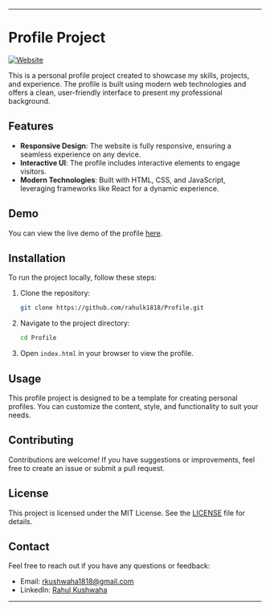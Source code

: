 
---

# Profile Project

[![Website](https://img.shields.io/website-up-down-green-red/https/rahulk1818.github.io/Profile.svg)](https://rahulk1818.github.io/Profile/)

This is a personal profile project created to showcase my skills, projects, and experience. The profile is built using modern web technologies and offers a clean, user-friendly interface to present my professional background.

## Features

- **Responsive Design**: The website is fully responsive, ensuring a seamless experience on any device.
- **Interactive UI**: The profile includes interactive elements to engage visitors.
- **Modern Technologies**: Built with HTML, CSS, and JavaScript, leveraging frameworks like React for a dynamic experience.

## Demo

You can view the live demo of the profile [here](https://rahulk1818.github.io/Profile/).

## Installation

To run the project locally, follow these steps:

1. Clone the repository:
   ```bash
   git clone https://github.com/rahulk1818/Profile.git
   ```
2. Navigate to the project directory:
   ```bash
   cd Profile
   ```
3. Open `index.html` in your browser to view the profile.

## Usage

This profile project is designed to be a template for creating personal profiles. You can customize the content, style, and functionality to suit your needs.

## Contributing

Contributions are welcome! If you have suggestions or improvements, feel free to create an issue or submit a pull request.

## License

This project is licensed under the MIT License. See the [LICENSE](LICENSE) file for details.

## Contact

Feel free to reach out if you have any questions or feedback:

- Email: [rkushwaha1818@gmail.com ](rkushwaha1818@gmail.com)
- LinkedIn: [Rahul Kushwaha](https://www.linkedin.com/in/rahul-kushwaha1818)

---
